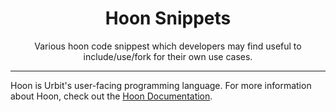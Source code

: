 <h1 align="center">
  Hoon Snippets
</h1>
<p align="center"> Various hoon code snippest which developers may find useful to include/use/fork for their own use cases.</p>

---

Hoon is Urbit's user-facing programming language. For more information about Hoon, check out the [Hoon Documentation](https://urbit.org/docs/glossary/hoon).
